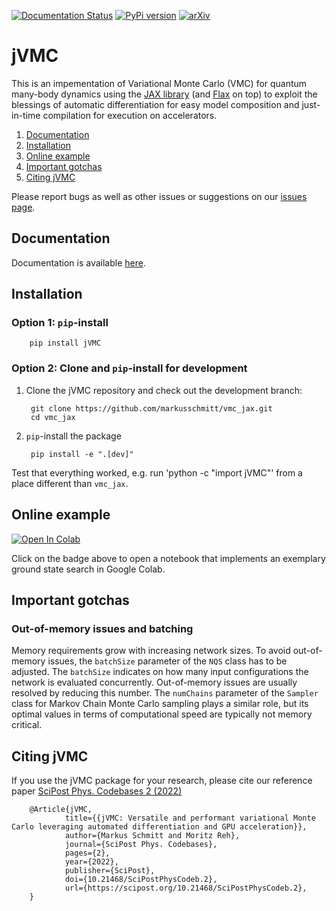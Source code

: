 [![Documentation Status](https://readthedocs.org/projects/jvmc/badge/?version=latest)](https://jvmc.readthedocs.io/en/latest/?badge=latest)
[![PyPi version](https://badgen.net/pypi/v/jVMC/)](https://pypi.org/project/jVMC/)
[![arXiv](https://img.shields.io/badge/arXiv-2108.03409-b31b1b.svg)](https://arxiv.org/abs/2108.03409)

# jVMC
This is an impementation of Variational Monte Carlo (VMC) for quantum many-body dynamics using the [JAX library](https://jax.readthedocs.io "JAX library") (and [Flax](https://flax.readthedocs.io "FLAX library") on top) to exploit the blessings of automatic differentiation for easy model composition and just-in-time compilation for execution on accelerators.

1. [Documentation](#documentation)
2. [Installation](#installation)
3. [Online example](#online-example)
4. [Important gotchas](#important-gotchas)
5. [Citing jVMC](#citing-jvmc)

Please report bugs as well as other issues or suggestions on our [issues page](https://github.com/markusschmitt/vmc_jax/issues).

## Documentation

Documentation is available [here](https://jvmc.readthedocs.io/en/latest/ "Documentation").

## Installation

### Option 1: ``pip``-install

        pip install jVMC


### Option 2: Clone and ``pip``-install for development

1. Clone the jVMC repository and check out the development branch:

        git clone https://github.com/markusschmitt/vmc_jax.git
        cd vmc_jax

2. ``pip``-install the package  

        pip install -e ".[dev]"

Test that everything worked, e.g. run 'python -c "import jVMC"' from a place different than ``vmc_jax``.


## Online example

[![Open In Colab](https://colab.research.google.com/assets/colab-badge.svg)](https://colab.research.google.com/github/markusschmitt/vmc_jax/blob/master/examples/ex0_ground_state_search.ipynb)

Click on the badge above to open a notebook that implements an exemplary ground state search in Google Colab.

## Important gotchas
### Out-of-memory issues and batching
Memory requirements grow with increasing network sizes. To avoid out-of-memory issues, the ``batchSize`` parameter of the ``NQS`` class has to be adjusted. The ``batchSize`` indicates on how many input configurations the network is evaluated concurrently. Out-of-memory issues are usually resolved by reducing this number. The ``numChains`` parameter of the ``Sampler`` class for Markov Chain Monte Carlo sampling plays a similar role, but its optimal values in terms of computational speed are typically not memory critical.

## Citing jVMC

If you use the jVMC package for your research, please cite our reference paper [SciPost Phys. Codebases 2 (2022)](https://scipost.org/10.21468/SciPostPhysCodeb.2)

        @Article{jVMC,
                title={{jVMC: Versatile and performant variational Monte Carlo leveraging automated differentiation and GPU acceleration}},
                author={Markus Schmitt and Moritz Reh},
                journal={SciPost Phys. Codebases},
                pages={2},
                year={2022},
                publisher={SciPost},
                doi={10.21468/SciPostPhysCodeb.2},
                url={https://scipost.org/10.21468/SciPostPhysCodeb.2},
        }

